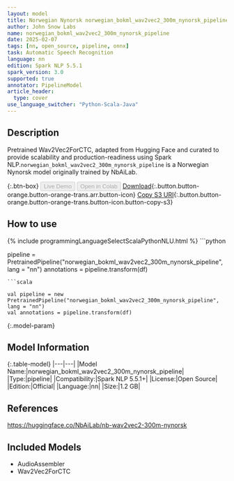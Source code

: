 ```yaml
---
layout: model
title: Norwegian Nynorsk norwegian_bokml_wav2vec2_300m_nynorsk_pipeline pipeline Wav2Vec2ForCTC from NbAiLab
author: John Snow Labs
name: norwegian_bokml_wav2vec2_300m_nynorsk_pipeline
date: 2025-02-07
tags: [nn, open_source, pipeline, onnx]
task: Automatic Speech Recognition
language: nn
edition: Spark NLP 5.5.1
spark_version: 3.0
supported: true
annotator: PipelineModel
article_header:
  type: cover
use_language_switcher: "Python-Scala-Java"
---
```


## Description

Pretrained Wav2Vec2ForCTC, adapted from Hugging Face and curated to provide scalability and production-readiness using Spark NLP.`norwegian_bokml_wav2vec2_300m_nynorsk_pipeline` is a Norwegian Nynorsk model originally trained by NbAiLab.

{:.btn-box}
<button class="button button-orange" disabled>Live Demo</button>
<button class="button button-orange" disabled>Open in Colab</button>
[Download](https://s3.amazonaws.com/auxdata.johnsnowlabs.com/public/models/norwegian_bokml_wav2vec2_300m_nynorsk_pipeline_nn_5.5.1_3.0_1738908914779.zip){:.button.button-orange.button-orange-trans.arr.button-icon}
[Copy S3 URI](s3://auxdata.johnsnowlabs.com/public/models/norwegian_bokml_wav2vec2_300m_nynorsk_pipeline_nn_5.5.1_3.0_1738908914779.zip){:.button.button-orange.button-orange-trans.button-icon.button-copy-s3}

## How to use



<div class="tabs-box" markdown="1">
{% include programmingLanguageSelectScalaPythonNLU.html %}
```python

pipeline = PretrainedPipeline("norwegian_bokml_wav2vec2_300m_nynorsk_pipeline", lang = "nn")
annotations =  pipeline.transform(df)   

```
```scala

val pipeline = new PretrainedPipeline("norwegian_bokml_wav2vec2_300m_nynorsk_pipeline", lang = "nn")
val annotations = pipeline.transform(df)

```
</div>

{:.model-param}
## Model Information

{:.table-model}
|---|---|
|Model Name:|norwegian_bokml_wav2vec2_300m_nynorsk_pipeline|
|Type:|pipeline|
|Compatibility:|Spark NLP 5.5.1+|
|License:|Open Source|
|Edition:|Official|
|Language:|nn|
|Size:|1.2 GB|

## References

https://huggingface.co/NbAiLab/nb-wav2vec2-300m-nynorsk

## Included Models

- AudioAssembler
- Wav2Vec2ForCTC